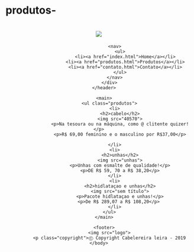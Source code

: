 # produtos-

<!DOCTYPE html>
<html>
	<head>
		<meta charset="UTF-8">
		<title> Produtos - Cabeleleira leila</title>
		<link rel="stylesheet" href="produtos.css">
	</head>
	<body>
		<header>
			<div class="caixa">
				<h1><img src="logo"></h1>

				<nav>
					<ul>
						<li><a href="index.html">Home</a></li>
						<li><a href="produtos.html">Produtos</a></li>
						<li><a href="contato.html">Contato</a></li>
					</ul>
				</nav>
			</div>
		</header>

		<main>
			<ul class="produtos">
				<li>
					<h2>cabelo</h2>
					<img src="40570">
					<p>Na tesoura ou na máquina, como @ clitente quizer!</p>
					<p>R$ 69,00 feminino e o masculino por R$37,00</p>

				</li>
				<li>
					<h2>unhas</h2>
					<img src="unhas">
					<p>Unhas com esmalte de qualidade!</p>
					<p>DE R$ 59, 70 a R$ 38,20</p>
				</li>
				<li>
					<h2>hidlataçao e unhas</h2>
					<img src="sem título">
					<p>Pacote hidlataçao e unhas!</p>
					<p>De R$ 289,07 a R$ 108,20</p> 
				</li>
			</ul>
		</main>

		<footer>
			<img src="logo">
			<p class="copyright">Ⓒ Copyright Cabelereira leira - 2019
	</body>
</html>
